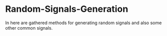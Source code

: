 # Random-Signals-Generation
In here are gathered methods for generating random signals and also some other common signals.
